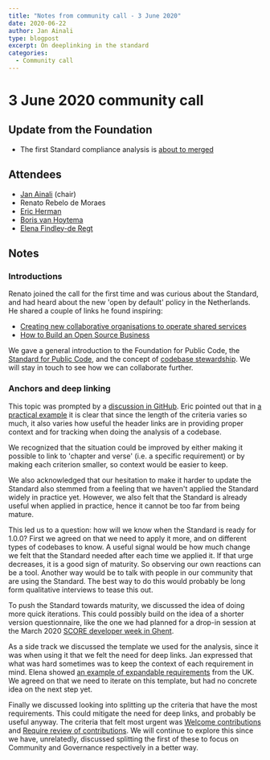 ```yaml
---
title: "Notes from community call - 3 June 2020"
date: 2020-06-22
author: Jan Ainali
type: blogpost
excerpt: On deeplinking in the standard
categories:
  - Community call
---
```


# 3 June 2020 community call

## Update from the Foundation

* The first Standard compliance analysis is [about to merged](https://github.com/open-zaak/open-zaak/pull/609)

## Attendees

* [Jan Ainali](https://publiccode.net/team/jan-ainali.html) (chair)
* Renato Rebelo de Moraes
* [Eric Herman](https://publiccode.net/team/eric-herman.html)
* [Boris van Hoytema](https://publiccode.net/team/boris-van-hoytema.html)
* [Elena Findley-de Regt](https://publiccode.net/team/elena-findley-de-regt.html)

## Notes

### Introductions

Renato joined the call for the first time and was curious about the Standard, and had heard about the new 'open by default' policy in the Netherlands. He shared a couple of links he found inspiring: 

* [Creating new collaborative organisations to operate shared services](https://www.dxw.com/2020/02/creating-new-collaborative-organisations-to-operate-shared-services/)
* [How to Build an Open Source Business](https://www.youtube.com/watch?v=c9SJAPxU5bs) 

We gave a general introduction to the Foundation for Public Code, the [Standard for Public Code](https://standard.publiccode.net/), and the concept of [codebase stewardship](https://about.publiccode.net/activities/explaining-codebase-stewardship/). We will stay in touch to see how we can collaborate further.

### Anchors and deep linking

This topic was prompted by a [discussion in GitHub](https://github.com/publiccodenet/standard/issues/327). Eric pointed out that in [a practical example](https://github.com/open-zaak/open-zaak/pull/609/commits/410cc1241c08062429524c05f97751aeda4775de#diff-7604286f979d43446906528aa9487cff) it is clear that since the length of the criteria varies so much, it also varies how useful the header links are in providing proper context and for tracking when doing the analysis of a codebase.

We recognized that the situation could be improved by either making it possible to link to 'chapter and verse' (i.e. a specific requirement) or by making each criterion smaller, so context would be easier to keep.

We also acknowledged that our hesitation to make it harder to update the Standard also stemmed from a feeling that we haven't applied the Standard widely in practice yet. However, we also felt that the Standard is already useful when applied in practice, hence it cannot be too far from being mature.

This led us to a question: how will we know when the Standard is ready for 1.0.0? First we agreed on that we need to apply it more, and on different types of codebases to know. A useful signal would be how much change we felt that the Standard needed after each time we applied it. If that urge decreases, it is a good sign of maturity. So observing our own reactions can be a tool. Another way would be to talk with people in our community that are using the Standard. The best way to do this would probably be long form qualitative interviews to tease this out.

To push the Standard towards maturity, we discussed the idea of doing more quick iterations. This could possibly build on the idea of a shorter version questionnaire, like the one we had planned for a drop-in session at the March 2020 [SCORE developer week in Ghent](https://score.community/t/score-developer-sprint-week-in-ghent-2020/806/22).

As a side track we discussed the template we used for the analysis, since it was when using it that we felt the need for deep links. Jan expressed that what was hard sometimes was to keep the context of each requirement in mind. Elena showed [an example of expandable requirements](https://www.gov.uk/service-manual/service-standard/point-6-have-a-multidisciplinary-team) from the UK. We agreed on that we need to iterate on this template, but had no concrete idea on the next step yet.

Finally we discussed looking into splitting up the criteria that have the most requirements. This could mitigate the need for deep links, and probably be useful anyway. The criteria that felt most urgent was [Welcome contributions](https://standard.publiccode.net/criteria/open-to-contributions.html) and [Require review of contributions](https://standard.publiccode.net/criteria/require-review.html). We will continue to explore this since we have, unrelatedly, discussed splitting the first of these to focus on Community and Governance respectively in a better way.

